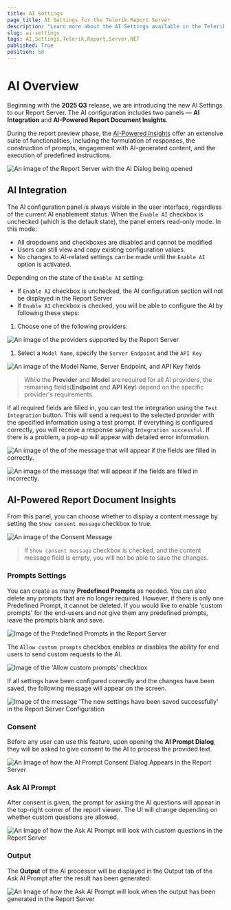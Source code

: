 ```yaml
---
title: AI Settings
page_title: AI Settings for the Telerik Report Server
description: "Learn more about the AI Settings available in the Telerik Report Server, how to define and use them to extract valuable information from the reports."
slug: ai-settings
tags: AI,Settings,Telerik,Report,Server,NET
published: True
position: 50
---
```


# AI Overview

Beginning with the **2025 Q3** release, we are introducing the new AI Settings to our Report Server. The AI configuration includes two panels — __AI Integration__ and __AI-Powered Report Document Insights__.

During the report preview phase, the [AI-Powered Insights](https://docs.telerik.com/reporting/interactivity/ai-powered-insights) offer an extensive suite of functionalities, including the formulation of responses, the construction of prompts, engagement with AI-generated content, and the execution of predefined instructions.

![An image of the Report Server with the AI Dialog being opened](../../images/AIPromptReportServer.png)

## AI Integration

The AI configuration panel is always visible in the user interface, regardless of the current AI enablement status. When the `Enable AI` checkbox is unchecked (which is the default state), the panel enters read-only mode. In this mode:

* All dropdowns and checkboxes are disabled and cannot be modified
* Users can still view and copy existing configuration values.
* No changes to AI-related settings can be made until the `Enable AI` option is activated.

Depending on the state of the `Enable AI` setting:

* If `Enable AI` checkbox is unchecked, the AI configuration section will not be displayed in the Report Server
* If `Enable AI` checkbox is checked, you will be able to configure the AI by following these steps:

1. Choose one of the following providers:

  ![An image of the providers supported by the Report Server ](../../images/AIProvidersReportServer.png)

1. Select a `Model Name`, specify the `Server Endpoint` and the `API Key`

  ![An image of the Model Name, Server Endpoint, and API Key fields](../../images/modelNameServiceEndpointAPIKey.png)

> While the **Provider** and **Model** are required for all AI providers, the remaining fields(**Endpoint** and **API Key**) depend on the specific provider's requirements.

If all required fields are filled in, you can test the integration using the `Test Integration` button. This will send a request to the selected provider with the specified information using a test prompt. If everything is configured correctly, you will receive a response saying `Integration successful`. If there is a problem, a pop-up will appear with detailed error information.

![An image of the of the message that will appear if the fields are filled in correctly.](../../images/testIntegrationSuccessfulMessage.png)

![An image of the message that will appear if the fields are filled in incorrectly.](../../images/testIntegrationFailedMessage.png)

## AI-Powered Report Document Insights

From this panel, you can choose whether to display a content message by setting the `Show consent message` checkbox to true.

![An image of the Consent Message](../../images/showConsentMessageButton.png)

> If `Show consent message` checkbox is checked, and the content message field is empty, you will not be able to save the changes.

### Prompts Settings

You can create as many **Predefined Prompts** as needed. You can also delete any prompts that are no longer required. However, if there is only one Predefined Prompt, it cannot be deleted. If you would like to enable 'custom prompts' for the end-users and *not* give them any predefined prompts, leave the prompts blank and save.

![Image of the Predefined Prompts in the Report Server](../../images/PredefinedPromptsReportServer.png)

The `Allow custom prompts` checkbox enables or disables the ability for end users to send custom requests to the AI.

![Image of the 'Allow custom prompts' checkbox](../../images/AllowCustomPromptsButton.png)

If all settings have been configured correctly and the changes have been saved, the following message will appear on the screen.

![Image of the message 'The new settings have been saved successfully' in the Report Server Configuration](../../images/SavedSuccessfullyMessage.png)

### Consent

Before any user can use this feature, upon opening the **AI Prompt Dialog**, they will be asked to give consent to the AI to process the provided text.

![An Image of how the AI Prompt Consent Dialog Appears in the Report Server](../../images/ConsentMessage.png)

### Ask AI Prompt

After consent is given, the prompt for asking the AI questions will appear in the top-right corner of the report viewer. The UI will change depending on whether custom questions are allowed.

![An Image of how the Ask AI Prompt will look with custom questions in the Report Server](../../images/AskAIPromptReportServer.png)

### Output

The **Output** of the AI processor will be displayed in the Output tab of the Ask AI Prompt after the result has been generated:

![An Image of how the Ask AI Prompt will look when the output has been generated in the Report Server](../../images/OutputPromptReportServer.png)
